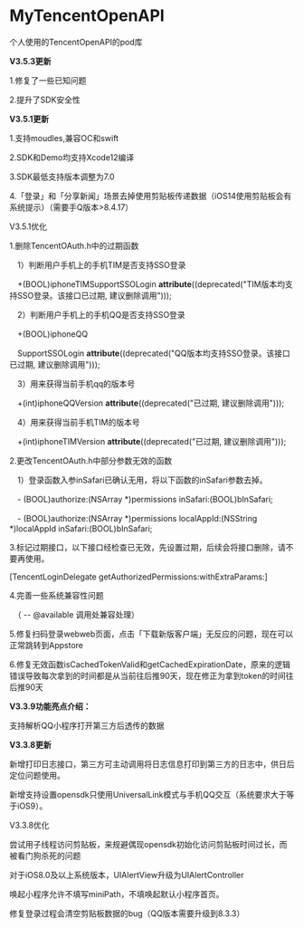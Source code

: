 # MyTencentOpenAPI
个人使用的TencentOpenAPI的pod库

**V3.5.3更新**

1.修复了一些已知问题

2.提升了SDK安全性

**V3.5.1更新**

1.支持moudles,兼容OC和swift

2.SDK和Demo均支持Xcode12编译

3.SDK最低支持版本调整为7.0

4.「登录」和「分享新闻」场景去掉使用剪贴板传递数据（iOS14使用剪贴板会有系统提示）（需要手Q版本>8.4.17）

V3.5.1优化

1.删除TencentOAuth.h中的过期函数

　1）判断用户手机上的手机TIM是否支持SSO登录

　+(BOOL)iphoneTIMSupportSSOLogin __attribute__((deprecated("TIM版本均支持SSO登录。该接口已过期, 建议删除调用")));

　2）判断用户手机上的手机QQ是否支持SSO登录

　+(BOOL)iphoneQQ

　SupportSSOLogin __attribute__((deprecated("QQ版本均支持SSO登录。该接口已过期, 建议删除调用")));

　3）用来获得当前手机qq的版本号

　+(int)iphoneQQVersion __attribute__((deprecated("已过期, 建议删除调用")));

　4）用来获得当前手机TIM的版本号

　+(int)iphoneTIMVersion __attribute__((deprecated("已过期, 建议删除调用")));


2.更改TencentOAuth.h中部分参数无效的函数

　1）登录函数入参inSafari已确认无用，将以下函数的inSafari参数去掉。

　- (BOOL)authorize:(NSArray *)permissions inSafari:(BOOL)bInSafari;

　- (BOOL)authorize:(NSArray *)permissions localAppId:(NSString *)localAppId inSafari:(BOOL)bInSafari;


3.标记过期接口，以下接口经检查已无效，先设置过期，后续会将接口删除，请不要再使用。

[TencentLoginDelegate getAuthorizedPermissions:withExtraParams:]


4.完善一些系统兼容性问题

　（ -- @available 调用处兼容处理）


5.修复扫码登录webweb页面，点击「下载新版客户端」无反应的问题，现在可以正常跳转到Appstore


6.修复无效函数isCachedTokenValid和getCachedExpirationDate，原来的逻辑错误导致每次拿到的时间都是从当前往后推90天，现在修正为拿到token的时间往后推90天

**V3.3.9功能亮点介绍：**

支持解析QQ小程序打开第三方后透传的数据


**V3.3.8更新**

新增打印日志接口，第三方可主动调用将日志信息打印到第三方的日志中，供日后定位问题使用。

新增支持设置opensdk只使用UniversalLink模式与手机QQ交互（系统要求大于等于iOS9）。

V3.3.8优化

尝试用子线程访问剪贴板，来规避偶现opensdk初始化访问剪贴板时间过长，而被看门狗杀死的问题

对于iOS8.0及以上系统版本，UIAlertView升级为UIAlertController

唤起小程序允许不填写miniPath，不填唤起默认小程序首页。

修复登录过程会清空剪贴板数据的bug（QQ版本需要升级到8.3.3）